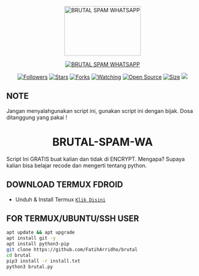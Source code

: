 <p align="center">
<a href="#"><img src="https://telegra.ph/file/513705cc3b283b556ef3c.png" alt="BRUTAL SPAM WHATSAPP" width="200" height="130"/></a>


</p>
<p align="center">
<a href="#"><img title="BRUTAL SPAM WHATSAPP" src="https://img.shields.io/badge/BRUTAL SPAM WHATSAPP-green?colorA=%23ff0000&colorB=%23017e40&style=for-the-badge"></a>
</p>
<p align="center">
<a href="https://github.com/FatihArridho?tab=followers"><img title="Followers" src="https://img.shields.io/github/followers/FatihArridho?color=red&style=flat-square"></a>
<a href="https://github.com/FatihArridho/brutal/stargazers/"><img title="Stars" src="https://img.shields.io/github/stars/FatihArridho/brutal?color=blue&style=flat-square"></a>
<a href="https://github.com/FatihArridho/brutal/network/members"><img title="Forks" src="https://img.shields.io/github/forks/FatihArridho/brutal?color=red&style=flat-square"></a>
<a href="https://github.com/FatihArridho/brutal/watchers"><img title="Watching" src="https://img.shields.io/github/watchers/FatihArridho/brutal?label=Watchers&color=blue&style=flat-square"></a>
<a href="https://github.com/FatihArridho/brutal"><img title="Open Source" src="https://badges.frapsoft.com/os/v2/open-source.svg?v=103"></a>
<a href="https://github.com/FatihArridho/brutal"><img title="Size" src="https://img.shields.io/github/repo-size/FatihArridho/brutal?style=flat-square&color=green"></a>
<a href="https://hits.seeyoufarm.com"><img src="https://hits.seeyoufarm.com/api/count/incr/badge.svg?url=https%3A%2F%2Fgithub.com%2FFatihArridho%2Fbrutal&count_bg=%2379C83D&title_bg=%23555555&icon=probot.svg&icon_color=%2300FF6D&title=hits&edge_flat=false"/></a>
</p>
</div>

## NOTE
Jangan menyalahgunakan script ini, gunakan script ini dengan bijak. Dosa ditanggung yang pakai !

<h1 align="center">BRUTAL-SPAM-WA</h1>

Script Ini GRATIS buat kalian dan tidak di ENCRYPT. Mengapa? Supaya kalian bisa belajar recode dan mengerti tentang python.

## DOWNLOAD TERMUX FDROID
* Unduh & Install Termux [`Klik Disini`](https://f-droid.org/repo/com.termux_118.apk)

## FOR TERMUX/UBUNTU/SSH USER
```bash
apt update && apt upgrade
apt install git -y
apt install python3-pip
git clone https://github.com/FatihArridho/brutal
cd brutal
pip3 install -r install.txt
python3 brutal.py
```
